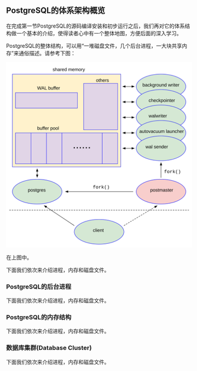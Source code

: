 ## PostgreSQL的体系架构概览

在完成第一节PostgreSQL的源码编译安装和初步运行之后，我们再对它的体系结构做一个基本的介绍，使得读者心中有一个整体地图，方便后面的深入学习。

PostgreSQL的整体结构，可以用“一堆磁盘文件，几个后台进程，一大块共享内存”来通俗描述。请参考下图：

![](d0015.svg)

在上图中。

下面我们依次来介绍进程，内存和磁盘文件。

### PostgreSQL的后台进程

下面我们依次来介绍进程，内存和磁盘文件。

### PostgreSQL的内存结构

下面我们依次来介绍进程，内存和磁盘文件。

### 数据库集群(Database Cluster)

下面我们依次来介绍进程，内存和磁盘文件。

